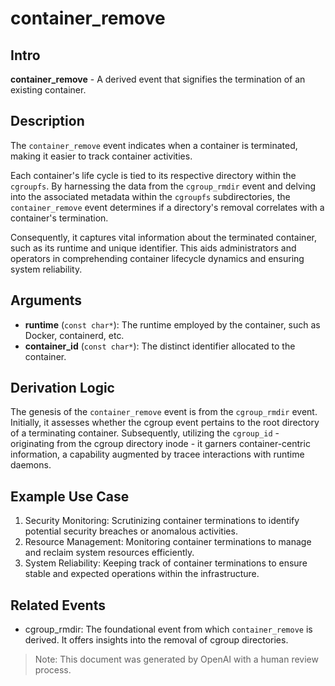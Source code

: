 
# container_remove

## Intro

**container_remove** - A derived event that signifies the termination of an existing container.

## Description

The `container_remove` event indicates when a container is terminated, making it
easier to track container activities.

Each container's life cycle is tied to its respective directory within the
`cgroupfs`. By harnessing the data from the `cgroup_rmdir` event and delving
into the associated metadata within the `cgroupfs` subdirectories, the
`container_remove` event determines if a directory's removal correlates with a
container's termination.

Consequently, it captures vital information about the terminated container, such
as its runtime and unique identifier. This aids administrators and operators in
comprehending container lifecycle dynamics and ensuring system reliability.

## Arguments

- **runtime** (`const char*`): The runtime employed by the container, such as Docker, containerd, etc.
- **container_id** (`const char*`): The distinct identifier allocated to the container.

## Derivation Logic

The genesis of the `container_remove` event is from the `cgroup_rmdir` event.
Initially, it assesses whether the cgroup event pertains to the root directory
of a terminating container. Subsequently, utilizing the `cgroup_id` -
originating from the cgroup directory inode - it garners container-centric
information, a capability augmented by tracee interactions with runtime daemons.

## Example Use Case

1. Security Monitoring: Scrutinizing container terminations to identify potential security breaches or anomalous activities.
2. Resource Management: Monitoring container terminations to manage and reclaim system resources efficiently.
3. System Reliability: Keeping track of container terminations to ensure stable and expected operations within the infrastructure.

## Related Events

- cgroup_rmdir: The foundational event from which `container_remove` is derived.
It offers insights into the removal of cgroup directories.

> Note: This document was generated by OpenAI with a human review process.
